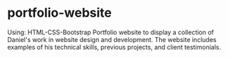# portfolio-website
Using: HTML-CSS-Bootstrap Portfolio website to display a collection of Daniel's work in website design and development. The website includes examples of his technical skills, previous projects, and client testimonials.

